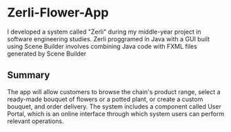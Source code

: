 # Zerli-Flower-App

I developed a system called "Zerli" during my middle-year project in software engineering studies.
Zerli proggramed in Java with a GUI built using Scene Builder involves combining Java code with FXML files generated by Scene Builder

## Summary 

The app will allow customers to browse the chain's product range, select a ready-made bouquet of flowers or a potted plant, or create a custom bouquet, and order delivery. The system includes a component called User Portal, which is an online interface through which system users can perform relevant operations.
